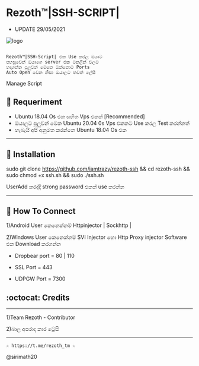 # Rezoth™|SSH-SCRIPT|

* UPDATE 29/05/2021


![logo](https://telegra.ph/file/4e19dd26926234ca32b68.jpg)

```

Rezoth™|SSH-Script| එක Use කරල ඔයාට
පහසුවෙන් ඔයාගෙ server එක ටනලින් වලට
හදාගන්න පුලුවන් මෙකෙ ඔක්කොම Ports 
Auto Open වෙන නිසා ඔයාලට තවත් ලේසී

```
Manage Script

## :book: Requeriment

* Ubuntu 18.04  Os එක සහිත Vps එකක් [Recommended]
* ඔයාලට පුලුවන් මෙක Ubuntu 20.04 0s Vps එකකට Use කරල Test කරන්නත් 
* හැබැයි අපි අනුමත කරන්නෙ Ubuntu 18.04 Os එක

------------------------------------------
## :book: Installation

sudo git clone https://github.com/iamtrazy/rezoth-ssh && cd rezoth-ssh && sudo chmod +x ssh.sh  && sudo ./ssh.sh

UserAdd කරද්දි strong password එකක් use කරන්න

------------------------------------------

## :book: How To Connect

1)Android User කෙනෙක්නම් Httpinjector | Sockhttp | 

2)Windows User කෙනෙක්නම් SVI Injector හො Http Proxy injector Software එක Download කරගන්න



* Dropbear port   =  80 | 110

* SSL Port          =  443

* UDPGW Port      =  7300


## :octocat: Credits
----------------------------------------------------
  1)Team Rezoth - Contributor

  2)බාල අපරාද කාර ට්‍රේසි

----------------------------------------------------
```
☆ https://t.me/rezoth_tm ☆
```
@sirimath20 
